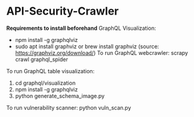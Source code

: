 # API-Security-Crawler

**Requirements to install beforehand** 
GraphQL Visualization: 
- npm install -g graphqlviz
- sudo apt install graphviz or brew install graphviz (source: https://graphviz.org/download/)
To run GraphQL webcrawler: scrapy crawl graphql_spider

To run GraphQL table visualization: 
1. cd graphql/visualization
2. npm install -g graphqlviz
3. python generate_schema_image.py

To run vulnerability scanner: python vuln_scan.py
